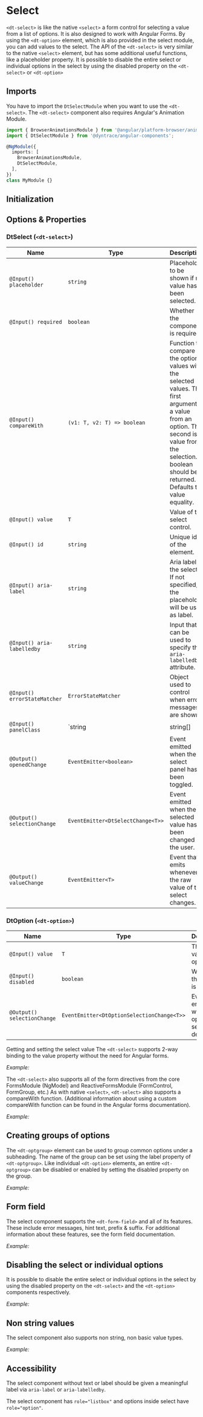 # Select

<docs-source-example example="DefaultSelectExampleComponent"></docs-source-example>

`<dt-select>` is like the native `<select>` a form control for selecting a value from a list of options. It is also designed to work with Angular Forms. By using the `<dt-option>` element, which is also provided in the select module, you can add values to the select. The API of the `<dt-select>` is very similar to the native `<select>` element, but has some additional useful functions, like a placeholder property. It is possible to disable the entire select or individual options in the select by using the disabled property on the `<dt-select>` or `<dt-option>`

## Imports

You have to import the `DtSelectModule` when you want to use the `<dt-select>`.
The `<dt-select>` component also requires Angular's Animation Module.

```typescript
import { BrowserAnimationsModule } from '@angular/platform-browser/animations';
import { DtSelectModule } from '@dyntrace/angular-components';

@NgModule({
  imports: [
    BrowserAnimationsModule,
    DtSelectModule,
  ],
})
class MyModule {}
```

## Initialization


## Options & Properties

### DtSelect (`<dt-select>`)
| Name | Type | Description |
| --- | --- | --- |
| `@Input() placeholder` | `string` | Placeholder to be shown if no value has been selected. |
| `@Input() required` | `boolean` | Whether the component is required. |
| `@Input() compareWith` | `(v1: T, v2: T) => boolean` | Function to compare the option values with the selected values. The first argument is a value from an option. The second is a value from the selection. A boolean should be returned. Defaults to value equality. |
| `@Input() value` | `T` | Value of the select control. |
| `@Input() id` | `string` | Unique id of the element. |
| `@Input() aria-label` | `string` | Aria label of the select. If not specified, the placeholder will be used as label. |
| `@Input() aria-labelledby` | `string` | Input that can be used to specify the `aria-labelledby` attribute. |
| `@Input() errorStateMatcher` | `ErrorStateMatcher` | Object used to control when error messages are shown. |
| `@Input() panelClass` | `string | string[] | Set<string> | { [key: string]: any }` | Classes to be passed to the select panel. Supports the same syntax as `ngClass`. |
| `@Output() openedChange` | `EventEmitter<boolean>` | Event emitted when the select panel has been toggled. |
| `@Output() selectionChange` | `EventEmitter<DtSelectChange<T>>` | Event emitted when the selected value has been changed by the user. |
| `@Output() valueChange` | `EventEmitter<T>` | Event that emits whenever the raw value of the select changes. |

### DtOption (`<dt-option>`)
| Name | Type | Description |
| --- | --- | --- |
| `@Input() value` | `T` | The form value of the option. |
| `@Input() disabled` | `boolean` | Whether the option is disabled. |
| `@Output() selectionChange` | `EventEmitter<DtOptionSelectionChange<T>>` | Event emitted when the option is selected or deselected. |

Getting and setting the select value
The `<dt-select>` supports 2-way binding to the value property without the need for Angular forms.

*Example:*
<docs-source-example example="ValueSelectExampleComponent"></docs-source-example>

The `<dt-select>` also supports all of the form directives from the core FormsModule (NgModel) and ReactiveFormsModule (FormControl, FormGroup, etc.) As with native `<select>`, `<dt-select>` also supports a compareWith function. (Additional information about using a custom compareWith function can be found in the Angular forms documentation).

*Example:*
<docs-source-example example="FormsSelectExampleComponent"></docs-source-example>

## Creating groups of options
The `<dt-optgroup>` element can be used to group common options under a subheading. The name of the group can be set using the label property of `<dt-optgroup>`. Like individual `<dt-option>` elements, an entire `<dt-optgroup>` can be disabled or enabled by setting the disabled property on the group.

*Example:*
<docs-source-example example="GroupsSelectExampleComponent"></docs-source-example>

## Form field
The select component supports the `<dt-form-field>` and all of its features. These include error messages, hint text, prefix & suffix. For additional information about these features, see the form field documentation.

*Example:*
<docs-source-example example="FormFieldSelectExampleComponent"></docs-source-example>

## Disabling the select or individual options
It is possible to disable the entire select or individual options in the select by using the disabled property on the `<dt-select>` and the `<dt-option>` components respectively.

*Example:*
<docs-source-example example="DisabledSelectExampleComponent"></docs-source-example>

## Non string values
The select component also supports non string, non basic value types.

*Example:*
<docs-source-example example="ComplexValueSelectExampleComponent"></docs-source-example>

## Accessibility
The select component without text or label should be given a meaningful label via `aria-label` or `aria-labelledby`.

The select component has `role="listbox"` and options inside select have `role="option"`.
